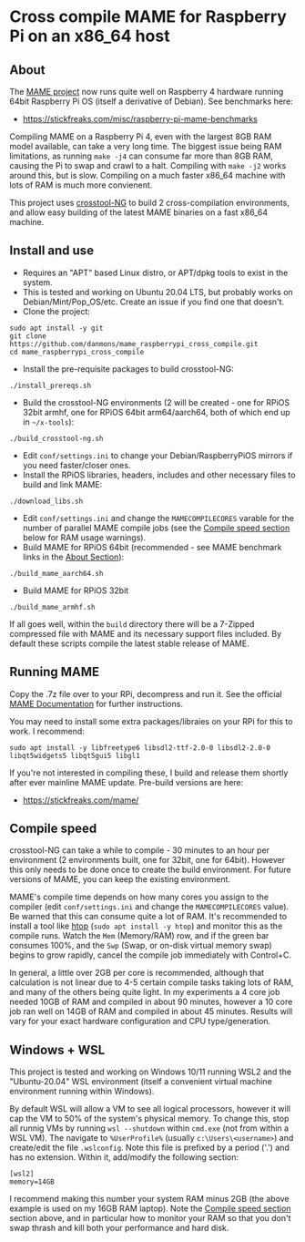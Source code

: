 # Cross compile MAME for Raspberry Pi on an x86_64 host

## About

The [MAME project](https://github.com/mamedev/mame) now runs quite well on Raspberry 4 hardware running 64bit Raspberry Pi OS (itself a derivative of Debian).  See benchmarks here:
* https://stickfreaks.com/misc/raspberry-pi-mame-benchmarks

Compiling MAME on a Raspberry Pi 4, even with the largest 8GB RAM model available, can take a very long time.  The biggest issue being RAM limitations, as running `make -j4` can consume far more than 8GB RAM, causing the Pi to swap and crawl to a halt.  Compiling with `make -j2` works around this, but is slow.  Compiling on a much faster x86_64 machine with lots of RAM is much more convienent.

This project uses [crosstool-NG](https://github.com/crosstool-ng/crosstool-ng) to build 2 cross-compilation environments, and allow easy building of the latest MAME binaries on a fast x86_64 machine.

## Install and use

* Requires an "APT" based Linux distro, or APT/dpkg tools to exist in the system.
* This is tested and working on Ubuntu 20.04 LTS, but probably works on Debian/Mint/Pop_OS/etc.  Create an issue if you find one that doesn't. 
* Clone the project:
```
sudo apt install -y git
git clone https://github.com/danmons/mame_raspberrypi_cross_compile.git
cd mame_raspberrypi_cross_compile
```
* Install the pre-requisite packages to build crosstool-NG:
```
./install_prereqs.sh
```
* Build the crosstool-NG environments (2 will be created - one for RPiOS 32bit armhf, one for RPiOS 64bit arm64/aarch64, both of which end up in `~/x-tools`):
```
./build_crosstool-ng.sh
```
* Edit `conf/settings.ini` to change your Debian/RaspberryPiOS mirrors if you need faster/closer ones.
* Install the RPiOS libraries, headers, includes and other necessary files to build and link MAME:
```
./download_libs.sh
```
* Edit `conf/settings.ini` and change the `MAMECOMPILECORES` varable for the number of parallel MAME compile jobs (see the [Compile speed section](#Compile-speed) below for RAM usage warnings).
* Build MAME for RPiOS 64bit (recommended - see MAME benchmark links in the [About Section](#About)):
```
./build_mame_aarch64.sh
```
* Build MAME for RPiOS 32bit
```
./build_mame_armhf.sh
```

If all goes well, within the `build` directory there will be a 7-Zipped compressed file with MAME and its necessary support files included.  By default these scripts compile the latest stable release of MAME.

## Running MAME

Copy the .7z file over to your RPi, decompress and run it.  See the official [MAME Documentation](https://docs.mamedev.org/) for further instructions. 

You may need to install some extra packages/libraies on your RPi for this to work.  I recommend:
```
sudo apt install -y libfreetype6 libsdl2-ttf-2.0-0 libsdl2-2.0-0 libqt5widgets5 libqt5gui5 libgl1
```

If you're not interested in compiling these, I build and release them shortly after ever mainline MAME update.  Pre-build versions are here:
* https://stickfreaks.com/mame/

## Compile speed

crosstool-NG can take a while to compile - 30 minutes to an hour per environment (2 environments built, one for 32bit, one for 64bit).  However this only needs to be done once to create the build environment. For future versions of MAME, you can keep the existing environment.

MAME's compile time depends on how many cores you assign to the compiler (edit `conf/settings.ini` and change the `MAMECOMPILECORES` value).  Be warned that this can consume quite a lot of RAM.  It's recommended to install a tool like [htop](https://htop.dev/?target=_blank) (`sudo apt install -y htop`) and monitor this as the compile runs.  Watch the `Mem` (Memory/RAM) row, and if the green bar consumes 100%, and the `Swp` (Swap, or on-disk virtual memory swap) begins to grow rapidly, cancel the compile job immediately with Control+C. 

In general, a little over 2GB per core is recommended, although that calculation is not linear due to 4-5 certain compile tasks taking lots of RAM, and many of the others being quite light.  In my experiments a 4 core job needed 10GB of RAM and compiled in about 90 minutes, however a 10 core job ran well on 14GB of RAM and compiled in about 45 minutes.  Results will vary for your exact hardware configuration and CPU type/generation. 

## Windows + WSL

This project is tested and working on Windows 10/11 running WSL2 and the "Ubuntu-20.04" WSL environment (itself a convenient virtual machine environment running within Windows).

By default WSL will allow a VM to see all logical processors, however it will cap the VM to 50% of the system's physical memory.  To change this, stop all runnig VMs by running `wsl --shutdown` within `cmd.exe` (not from within a WSL VM).  The navigate to `%UserProfile%` (usually `c:\Users\<username>`) and create/edit the file `.wslconfig`.  Note this file is prefixed by a period ('.') and has no extension.  Within it, add/modify the following section:

```
[wsl2]
memory=14GB
```

I recommend making this number your system RAM minus 2GB (the above example is used on my 16GB RAM laptop). Note the  [Compile speed section](#Compile-speed) section above, and in particular how to monitor your RAM so that you don't swap thrash and kill both your performance and hard disk.
